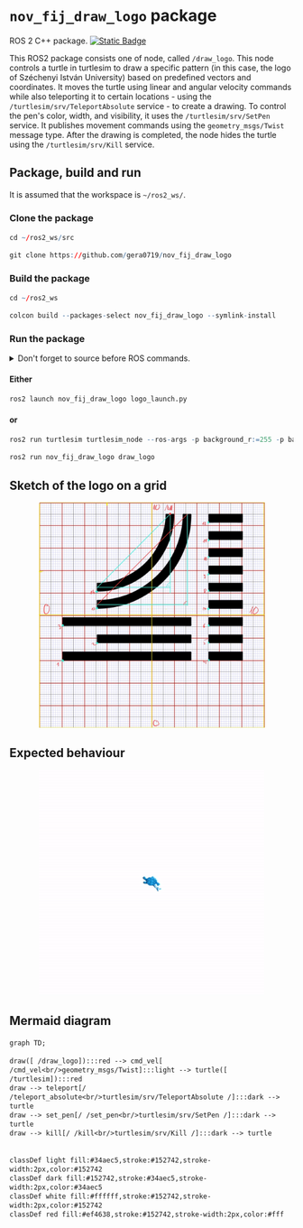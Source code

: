 # `nov_fij_draw_logo` package
ROS 2 C++ package.  [![Static Badge](https://img.shields.io/badge/ROS_2-Humble-34aec5)](https://docs.ros.org/en/humble/)

This ROS2 package consists one of node, called `/draw_logo`. This node controls a turtle in turtlesim to draw a specific pattern (in this case, the logo of Széchenyi István University) based on predefined vectors and coordinates. It moves the turtle using linear and angular velocity commands while also teleporting it to certain locations - using the `/turtlesim/srv/TeleportAbsolute` service - to create a drawing. To control the pen's color, width, and visibility, it uses the `/turtlesim/srv/SetPen` service. It publishes movement commands using the `geometry_msgs/Twist` message type. After the drawing is completed, the node hides the turtle using the `/turtlesim/srv/Kill` service.

## Package, build and run

It is assumed that the workspace is `~/ros2_ws/`.

### Clone the package
``` r
cd ~/ros2_ws/src
```
``` r
git clone https://github.com/gera0719/nov_fij_draw_logo
```

### Build the package
``` r
cd ~/ros2_ws
```
``` r
colcon build --packages-select nov_fij_draw_logo --symlink-install
```
### Run the package
<details>
<summary> Don't forget to source before ROS commands.</summary>

``` bash
source ~/ros2_ws/install/setup.bash
```
</details>

#### Either

``` r
ros2 launch nov_fij_draw_logo logo_launch.py
```

#### or

``` r
ros2 run turtlesim turtlesim_node --ros-args -p background_r:=255 -p background_g:=255 -p background_b:=255
```
``` r
ros2 run nov_fij_draw_logo draw_logo
```

## Sketch of the logo on a grid

<div align="center">
  <img src="img/draw_logo_sketch.jpg" alt="Sketch of the logo on a grid" width="401" height="400"/>
</div>

## Expected behaviour

<div align="center" >
  <img src="img/draw_logo_expected_behaviour.gif" alt="palya rajzolas" width="400" height="400"/>
</div>



## Mermaid diagram
``` mermaid
graph TD;

draw([ /draw_logo]):::red --> cmd_vel[ /cmd_vel<br/>geometry_msgs/Twist]:::light --> turtle([ /turtlesim]):::red
draw --> teleport[/ /teleport_absolute<br/>turtlesim/srv/TeleportAbsolute /]:::dark --> turtle
draw --> set_pen[/ /set_pen<br/>turtlesim/srv/SetPen /]:::dark --> turtle
draw --> kill[/ /kill<br/>turtlesim/srv/Kill /]:::dark --> turtle


classDef light fill:#34aec5,stroke:#152742,stroke-width:2px,color:#152742  
classDef dark fill:#152742,stroke:#34aec5,stroke-width:2px,color:#34aec5
classDef white fill:#ffffff,stroke:#152742,stroke-width:2px,color:#152742
classDef red fill:#ef4638,stroke:#152742,stroke-width:2px,color:#fff
```
